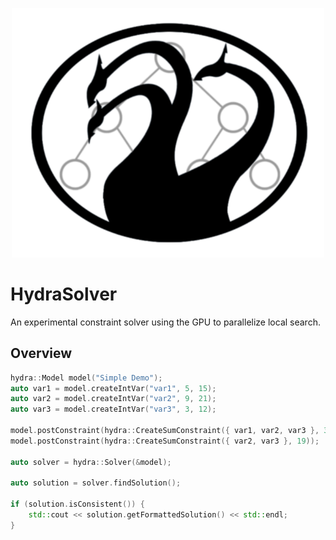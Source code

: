 <p align="center">
  <img width="500px" style="max-width:100%;" src="hydraLogo.png"/>
</p>

# HydraSolver
An experimental constraint solver using the GPU to parallelize local search.

## Overview
```c++
hydra::Model model("Simple Demo");
auto var1 = model.createIntVar("var1", 5, 15);
auto var2 = model.createIntVar("var2", 9, 21);
auto var3 = model.createIntVar("var3", 3, 12);

model.postConstraint(hydra::CreateSumConstraint({ var1, var2, var3 }, 30));
model.postConstraint(hydra::CreateSumConstraint({ var2, var3 }, 19));

auto solver = hydra::Solver(&model);

auto solution = solver.findSolution();

if (solution.isConsistent()) {
	std::cout << solution.getFormattedSolution() << std::endl;
}
```
